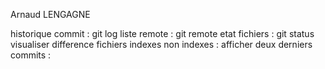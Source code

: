 Arnaud LENGAGNE

historique commit : git log
liste remote : git remote
etat fichiers : git status
visualiser difference fichiers indexes non indexes : 
afficher deux derniers commits : 
